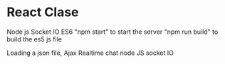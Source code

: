 # React Clase


Node js Socket IO ES6
"npm start" to start the server
"npm run build" to build the es5 js file

Loading a json file, Ajax
Realtime chat node JS socket IO
